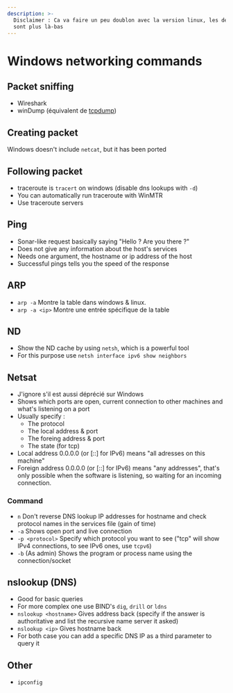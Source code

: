 ```yaml
---
description: >-
  Disclaimer : Ca va faire un peu doublon avec la version linux, les détails
  sont plus là-bas
---
```


# Windows networking commands

## Packet sniffing

* Wireshark
* winDump \(équivalent de [tcpdump](https://zcugni.gitbook.io/notes/tools/linux-bash-command/tcpdump)\)

## Creating packet

Windows doesn't include `netcat`, but it has been ported

## Following packet

* traceroute is `tracert` on windows \(disable dns lookups with `-d`\)
* You can automatically run traceroute with WinMTR
* Use traceroute servers

## Ping

* Sonar-like request basically saying "Hello ? Are you there ?"
* Does not give any information about the host's services
* Needs one argument, the hostname or ip address of the host
* Successful pings tells you the speed of the response

## ARP

* `arp -a` Montre la table dans windows & linux.
* `arp -a <ip>` Montre une entrée spécifique de la table

## ND

* Show the ND cache by using `netsh`, which is a powerful tool
* For this purpose use `netsh interface ipv6 show neighbors`

## Netsat

* J'ignore s'il est aussi déprécié sur Windows
* Shows which ports are open, current connection to other machines and what's listening on a port
* Usually specify :
  * The protocol
  * The local address & port
  * The foreing address & port
  * The state \(for tcp\)
* Local address 0.0.0.0 \(or \[::\] for IPv6\) means "all adresses on this machine"
* Foreign address 0.0.0.0 \(or \[::\] for IPv6\) means "any addresses", that's only possible when the software is listening, so waiting for an incoming connection.

### Command

* `n` Don't reverse DNS lookup IP addresses for hostname and check protocol names in the services file \(gain of time\)
* `-a` Shows open port and live connection
* `-p <protocol>` Specify which protocol you want to see \("tcp" will show IPv4 connections, to see IPv6 ones, use `tcpv6`\)
* `-b` \(As admin\) Shows the program or process name using the connection/socket

## nslookup \(DNS\)

* Good for basic queries
* For more complex one use BIND's `dig`, `drill` or `ldns`
* `nslookup <hostname>` Gives address back \(specify if the answer is authoritative and list the recursive name server it asked\)
* `nslookup <ip>` Gives hostname back
* For both case you can add a specific DNS IP as a third parameter to query it

## Other

* `ipconfig`


